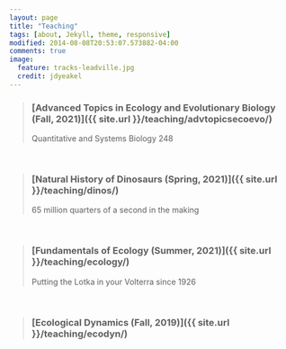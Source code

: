 ```yaml
---
layout: page
title: "Teaching" 
tags: [about, Jekyll, theme, responsive]
modified: 2014-08-08T20:53:07.573882-04:00
comments: true
image:
  feature: tracks-leadville.jpg
  credit: jdyeakel
---
```


> ### [Advanced Topics in Ecology and Evolutionary Biology (Fall, 2021)]({{ site.url }}/teaching/advtopicsecoevo/)  
> Quantitative and Systems Biology 248  

<br>

> ### [Natural History of Dinosaurs (Spring, 2021)]({{ site.url }}/teaching/dinos/)   
> 65 million quarters of a second in the making

<br>

> ### [Fundamentals of Ecology (Summer, 2021)]({{ site.url }}/teaching/ecology/)  
> Putting the Lotka in your Volterra since 1926       

<br>

> ### [Ecological Dynamics (Fall, 2019)]({{ site.url }}/teaching/ecodyn/)   
  